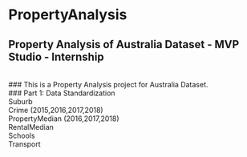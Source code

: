 # PropertyAnalysis
## Property Analysis of Australia Dataset - MVP Studio - Internship
<br> ### This is a Property Analysis project for Australia Dataset. 
<br> ### Part 1: Data Standardization 
<br>Suburb 
<br>Crime (2015,2016,2017,2018)
<br>PropertyMedian (2016,2017,2018)
<br>RentalMedian
<br>Schools
<br>Transport
